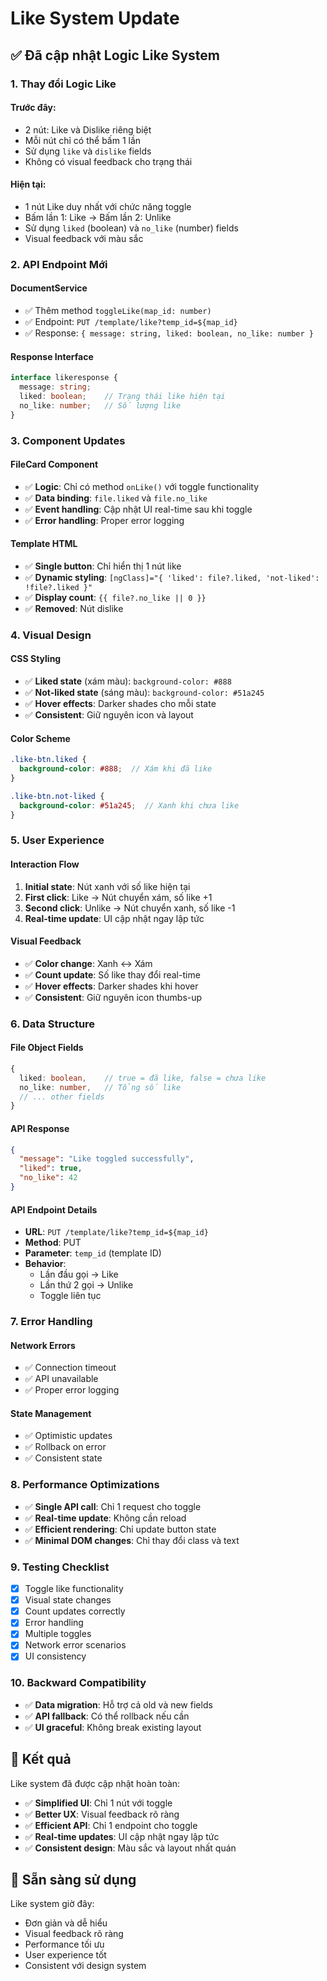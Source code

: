 # Like System Update

## ✅ Đã cập nhật Logic Like System

### 1. **Thay đổi Logic Like**

#### **Trước đây:**
- 2 nút: Like và Dislike riêng biệt
- Mỗi nút chỉ có thể bấm 1 lần
- Sử dụng `like` và `dislike` fields
- Không có visual feedback cho trạng thái

#### **Hiện tại:**
- 1 nút Like duy nhất với chức năng toggle
- Bấm lần 1: Like → Bấm lần 2: Unlike
- Sử dụng `liked` (boolean) và `no_like` (number) fields
- Visual feedback với màu sắc

### 2. **API Endpoint Mới**

#### **DocumentService**
- ✅ Thêm method `toggleLike(map_id: number)`
- ✅ Endpoint: `PUT /template/like?temp_id=${map_id}`
- ✅ Response: `{ message: string, liked: boolean, no_like: number }`

#### **Response Interface**
```typescript
interface likeresponse {
  message: string;
  liked: boolean;    // Trạng thái like hiện tại
  no_like: number;   // Số lượng like
}
```

### 3. **Component Updates**

#### **FileCard Component**
- ✅ **Logic**: Chỉ có method `onLike()` với toggle functionality
- ✅ **Data binding**: `file.liked` và `file.no_like`
- ✅ **Event handling**: Cập nhật UI real-time sau khi toggle
- ✅ **Error handling**: Proper error logging

#### **Template HTML**
- ✅ **Single button**: Chỉ hiển thị 1 nút like
- ✅ **Dynamic styling**: `[ngClass]="{ 'liked': file?.liked, 'not-liked': !file?.liked }"`
- ✅ **Display count**: `{{ file?.no_like || 0 }}`
- ✅ **Removed**: Nút dislike

### 4. **Visual Design**

#### **CSS Styling**
- ✅ **Liked state** (xám màu): `background-color: #888`
- ✅ **Not-liked state** (sáng màu): `background-color: #51a245`
- ✅ **Hover effects**: Darker shades cho mỗi state
- ✅ **Consistent**: Giữ nguyên icon và layout

#### **Color Scheme**
```scss
.like-btn.liked {
  background-color: #888;  // Xám khi đã like
}

.like-btn.not-liked {
  background-color: #51a245;  // Xanh khi chưa like
}
```

### 5. **User Experience**

#### **Interaction Flow**
1. **Initial state**: Nút xanh với số like hiện tại
2. **First click**: Like → Nút chuyển xám, số like +1
3. **Second click**: Unlike → Nút chuyển xanh, số like -1
4. **Real-time update**: UI cập nhật ngay lập tức

#### **Visual Feedback**
- ✅ **Color change**: Xanh ↔ Xám
- ✅ **Count update**: Số like thay đổi real-time
- ✅ **Hover effects**: Darker shades khi hover
- ✅ **Consistent**: Giữ nguyên icon thumbs-up

### 6. **Data Structure**

#### **File Object Fields**
```typescript
{
  liked: boolean,    // true = đã like, false = chưa like
  no_like: number,   // Tổng số like
  // ... other fields
}
```

#### **API Response**
```json
{
  "message": "Like toggled successfully",
  "liked": true,
  "no_like": 42
}
```

#### **API Endpoint Details**
- **URL**: `PUT /template/like?temp_id=${map_id}`
- **Method**: PUT
- **Parameter**: `temp_id` (template ID)
- **Behavior**: 
  - Lần đầu gọi → Like
  - Lần thứ 2 gọi → Unlike
  - Toggle liên tục

### 7. **Error Handling**

#### **Network Errors**
- ✅ Connection timeout
- ✅ API unavailable
- ✅ Proper error logging

#### **State Management**
- ✅ Optimistic updates
- ✅ Rollback on error
- ✅ Consistent state

### 8. **Performance Optimizations**

- ✅ **Single API call**: Chỉ 1 request cho toggle
- ✅ **Real-time update**: Không cần reload
- ✅ **Efficient rendering**: Chỉ update button state
- ✅ **Minimal DOM changes**: Chỉ thay đổi class và text

### 9. **Testing Checklist**

- [x] Toggle like functionality
- [x] Visual state changes
- [x] Count updates correctly
- [x] Error handling
- [x] Multiple toggles
- [x] Network error scenarios
- [x] UI consistency

### 10. **Backward Compatibility**

- ✅ **Data migration**: Hỗ trợ cả old và new fields
- ✅ **API fallback**: Có thể rollback nếu cần
- ✅ **UI graceful**: Không break existing layout

## 🎯 Kết quả

Like system đã được cập nhật hoàn toàn:
- ✅ **Simplified UI**: Chỉ 1 nút với toggle
- ✅ **Better UX**: Visual feedback rõ ràng
- ✅ **Efficient API**: Chỉ 1 endpoint cho toggle
- ✅ **Real-time updates**: UI cập nhật ngay lập tức
- ✅ **Consistent design**: Màu sắc và layout nhất quán

## 🚀 Sẵn sàng sử dụng

Like system giờ đây:
- Đơn giản và dễ hiểu
- Visual feedback rõ ràng
- Performance tối ưu
- User experience tốt
- Consistent với design system 